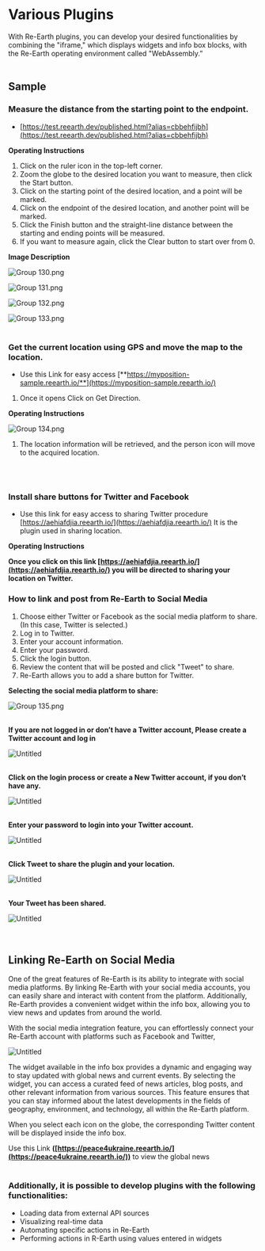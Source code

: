 # Various Plugins

With Re-Earth plugins, you can develop your desired functionalities by combining the "iframe," which displays widgets and info box blocks, with the Re-Earth operating environment called "WebAssembly.”
<br>
<br>

## Sample

### Measure the distance from the starting point to the endpoint.

- [https://test.reearth.dev/published.html?alias=cbbehfijbh](https://test.reearth.dev/published.html?alias=cbbehfijbh)

 **Operating Instructions**

1. Click on the ruler icon in the top-left corner.
2. Zoom the globe to the desired location you want to measure, then click the Start button.
3. Click on the starting point of the desired location, and a point will be marked.
4. Click on the endpoint of the desired location, and another point will be marked.
5. Click the Finish button and the straight-line distance between the starting and ending points will be measured.
6. If you want to measure again, click the Clear button to start over from 0.

**Image Description**

![Group 130.png](Various%20Plugins%205d90198ecf214c4485b2bf9af499f12e/Group_130.png)

![Group 131.png](Various%20Plugins%205d90198ecf214c4485b2bf9af499f12e/Group_131.png)

![Group 132.png](Various%20Plugins%205d90198ecf214c4485b2bf9af499f12e/Group_132.png)

![Group 133.png](Various%20Plugins%205d90198ecf214c4485b2bf9af499f12e/Group_133.png)
<br>
<br>

### Get the current location using GPS and move the map to the location.

- Use this Link for easy access [**https://myposition-sample.reearth.io/**](https://myposition-sample.reearth.io/)
1. Once it opens Click on Get Direction.

**Operating Instructions**

![Group 134.png](Various%20Plugins%205d90198ecf214c4485b2bf9af499f12e/Group_134.png)

1. The location information will be retrieved, and the person icon will move to the acquired location.
<br>
<br>

### Install share buttons for Twitter and Facebook

- Use this link for easy access to sharing Twitter procedure [https://aehiafdjia.reearth.io/](https://aehiafdjia.reearth.io/) It is the plugin used in sharing location.

**Operating Instructions**

**Once you click on this link [https://aehiafdjia.reearth.io/](https://aehiafdjia.reearth.io/) you will be directed to sharing your location on Twitter.**

### How to link and post from Re-Earth to Social Media

1. Choose either Twitter or Facebook as the social media platform to share. (In this case, Twitter is selected.)
2. Log in to Twitter.
3. Enter your account information.
4. Enter your password.
5. Click the login button.
6. Review the content that will be posted and click "Tweet" to share.
7. Re-Earth allows you to add a share button for Twitter.

**Selecting the social media platform to share:**

![Group 135.png](Various%20Plugins%205d90198ecf214c4485b2bf9af499f12e/Group_135.png)
<br>
<br>

**If you are not logged in or don’t have a Twitter account, Please create a Twitter account and log in** 

![Untitled](Various%20Plugins%205d90198ecf214c4485b2bf9af499f12e/Untitled.png)
<br>
<br>

**Click on the login process or create a New Twitter account, if you don’t have any.**

![Untitled](Various%20Plugins%205d90198ecf214c4485b2bf9af499f12e/Untitled%201.png)
<br>
<br>

**Enter your password to login into your Twitter account.**

![Untitled](Various%20Plugins%205d90198ecf214c4485b2bf9af499f12e/Untitled%202.png)
<br>
<br>

**Click Tweet to share the plugin and your location.**

![Untitled](Various%20Plugins%205d90198ecf214c4485b2bf9af499f12e/Untitled%203.png)
<br>
<br>

**Your Tweet has been shared.**

![Untitled](Various%20Plugins%205d90198ecf214c4485b2bf9af499f12e/Untitled%204.png)
<br>
<br>
<br>

## Linking Re-Earth on Social Media

One of the great features of Re-Earth is its ability to integrate with social media platforms. By linking Re-Earth with your social media accounts, you can easily share and interact with content from the platform. Additionally, Re-Earth provides a convenient widget within the info box, allowing you to view news and updates from around the world. 

With the social media integration feature, you can effortlessly connect your Re-Earth account with platforms such as Facebook and Twitter,

![Untitled](Various%20Plugins%205d90198ecf214c4485b2bf9af499f12e/Untitled%205.png)

The widget available in the info box provides a dynamic and engaging way to stay updated with global news and current events. By selecting the widget, you can access a curated feed of news articles, blog posts, and other relevant information from various sources. This feature ensures that you can stay informed about the latest developments in the fields of geography, environment, and technology, all within the Re-Earth platform.

When you select each icon on the globe, the corresponding Twitter content will be displayed inside the info box.

Use this Link **([https://peace4ukraine.reearth.io/](https://peace4ukraine.reearth.io/))** to view the global news
<br>
<br>

### Additionally, it is possible to develop plugins with the following functionalities:

- Loading data from external API sources
- Visualizing real-time data
- Automating specific actions in Re-Earth
- Performing actions in R-Earth using values entered in widgets
